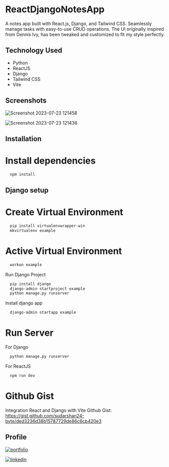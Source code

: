 # ReactDjangoNotesApp
A notes app built with React.js, Django, and Tailwind CSS. Seamlessly manage tasks with easy-to-use CRUD operations. The UI originally inspired from Dennis Ivy, has been tweaked and customized to fit my style perfectly.

## Technology Used

 - Python
 - ReactJS
 - Django
 - Tailwind CSS
 - Vite


## Screenshots
![Screenshot 2023-07-23 121458](https://github.com/sudarshandev24/ReactDjangoNotesApp/assets/110741425/899e157c-d0de-4452-86a9-679f0286756d)

![Screenshot 2023-07-23 121436](https://github.com/sudarshandev24/ReactDjangoNotesApp/assets/110741425/fca51584-e3c6-4b43-8657-c681f60943dc)

## Installation

# Install dependencies

```bash
  npm install
```

## Django setup
# Create Virtual Environment

```bash
  pip install virtualenvwrapper-win
  mkvirtualenv example
```

# Active Virtual Environment

```bash
  workon example
```

Run Django Project

```bash
  pip install django
  django-admin startproject example
  python manage.py runserver
```

Install django app

```bash
  django-admin startapp example 
```

# Run Server

For Django
```bash
  python manage.py runserver
```

For ReactJS
```bash
  npm run dev 
```

# Github Gist
Integration React and Django with Vite Github Gist: 
https://gist.github.com/sudarshan24-byte/ded3236d38b15787729de86c6cb420e3

## Profile
[![portfolio](https://img.shields.io/badge/my_portfolio-000?style=for-the-badge&logo=ko-fi&logoColor=white)](https://github.com/sudarshan24-byte)

[![linkedin](https://img.shields.io/badge/linkedin-0A66C2?style=for-the-badge&logo=linkedin&logoColor=white)](https://www.linkedin.com/in/sudarshan-trifaley/)

